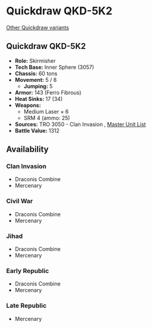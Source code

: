 # Quickdraw QKD-5K2 

[Other Quickdraw variants](../quickdraw.md) 

## Quickdraw QKD-5K2 

- **Role:** Skirmisher 
- **Tech Base:** Inner Sphere (3057) 
- **Chassis:** 60 tons 
- **Movement:** 5 / 8 
  - **Jumping:** 5 
- **Armor:** 143 (Ferro Fibrous) 
- **Heat Sinks:** 17 (34) 
- **Weapons:** 
  - Medium Laser × 6 
  - SRM 4 (ammo: 25) 
- **Sources:** TRO 3050 - Clan Invasion , [Master Unit List](http://masterunitlist.info/Unit/Details/4886/quickdraw-qkd-5k2) 
- **Battle Value:** 1312 

## Availability 

### Clan Invasion 

- Draconis Combine 
- Mercenary 

### Civil War 

- Draconis Combine 
- Mercenary 

### Jihad 

- Draconis Combine 
- Mercenary 

### Early Republic 

- Draconis Combine 
- Mercenary 

### Late Republic 

- Mercenary 

